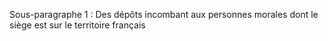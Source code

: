 Sous-paragraphe 1 : Des dépôts incombant aux personnes morales dont le siège est sur le territoire français
